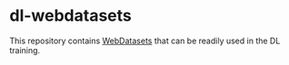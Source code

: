 # dl-webdatasets

This repository contains [WebDatasets](https://github.com/webdataset/webdataset) that can be readily used in the DL training.

